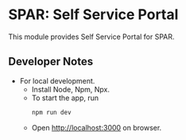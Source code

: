 # SPAR: Self Service Portal

This module provides Self Service Portal for SPAR.

## Developer Notes

- For local development.
  - Install Node, Npm, Npx.
  - To start the app, run
    ```sh
    npm run dev
    ```
  - Open [http://localhost:3000](http://localhost:3000) on browser.
